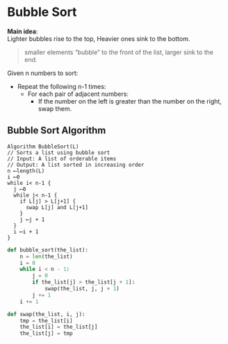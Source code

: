 # Bubble Sort

**Main idea**:   
Lighter bubbles rise to the top, Heavier ones sink to the bottom.

> smaller elements “bubble” to the front of the list, larger sink to the end.

Given n numbers to sort:
* Repeat the following n-1 times:
  - For each pair of adjacent numbers:
    * If the number on the left is greater than the number on the right, swap them.

## Bubble Sort Algorithm
```
Algorithm BubbleSort(L)
// Sorts a list using bubble sort
// Input: A list of orderable items
// Output: A list sorted in increasing order
n ⟵length(L)
i ⟵0
while i< n-1 {
  j ⟵0
  while j< n-1 {
    if L[j] > L[j+1] {
      swap L[j] and L[j+1]
    }
    j ⟵j + 1
  }
  i ⟵i + 1
}
```
```py
def bubble_sort(the_list):
    n = len(the_list)
    i = 0
    while i < n - 1:
        j = 0
        if the_list[j] > the_list[j + 1]:
            swap(the_list, j, j + 1)
        j += 1
    i += 1

def swap(the_list, i, j):
    tmp = the_list[i]
    the_list[i] = the_list[j]
    the_list[j] = tmp
```

